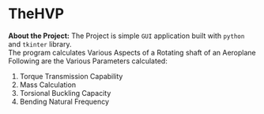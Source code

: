 # TheHVP
<b>About the Project:</b>
The Project is simple  `GUI` application built with  `python` and `tkinter` library. <br>
The program calculates Various Aspects of a Rotating shaft of an Aeroplane<br>
Following are the Various Parameters calculated:<br>
<ol>
  <li>Torque Transmission Capability</li>
  <li>Mass Calculation</li>
  <li>Torsional Buckling Capacity</li>
  <li>Bending Natural Frequency</li>
</ol>
